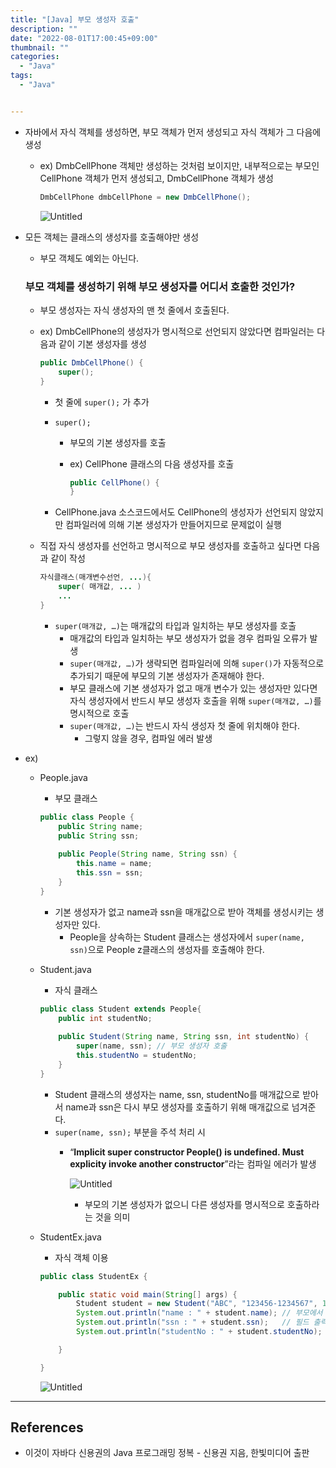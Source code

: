```yaml
---
title: "[Java] 부모 생성자 호출"
description: ""
date: "2022-08-01T17:00:45+09:00"
thumbnail: ""
categories:
  - "Java"
tags:
  - "Java"


---
```

<!--more-->

- 자바에서 자식 객체를 생성하면, 부모 객체가 먼저 생성되고 자식 객체가 그 다음에 생성
    - ex) DmbCellPhone 객체만 생성하는 것처럼 보이지만, 내부적으로는 부모인 CellPhone 객체가 먼저 생성되고, DmbCellPhone 객체가 생성
        
        ```java
        DmbCellPhone dmbCellPhone = new DmbCellPhone();
        ```
        
        ![Untitled](/images/lang_java/inheritance/부모_생성자_호출/Untitled.png)
        
- 모든 객체는 클래스의 생성자를 호출해야만 생성
    - 부모 객체도 예외는 아닌다.
    
    ### 부모 객체를 생성하기 위해 부모 생성자를 어디서 호출한 것인가?
    
    - 부모 생성자는 자식 생성자의 맨 첫 줄에서 호출된다.
    - ex) DmbCellPhone의 생성자가 명시적으로 선언되지 않았다면 컴파일러는 다음과 같이 기본 생성자를 생성
        
        ```java
        public DmbCellPhone() {
        	super();
        }
        ```
        
        - 첫 줄에 `super();` 가 추가
        - `super();`
            - 부모의 기본 생성자를 호출
            - ex) CellPhone 클래스의 다음 생성자를 호출
                
                ```java
                public CellPhone() {
                }
                ```
                
        - CellPhone.java 소스코드에서도 CellPhone의 생성자가 선언되지 않았지만 컴파일러에 의해 기본 생성자가 만들어지므로 문제없이 실행
    - 직접 자식 생성자를 선언하고 명시적으로 부모 생성자를 호출하고 싶다면 다음과 같이 작성
        
        ```java
        자식클래스(매개변수선언, ...){
        	super( 매개값, ... )
        	...
        }
        ```
        
        - `super(매개값, …)`는 매개값의 타입과 일치하는 부모 생성자를 호출
            - 매개값의 타입과 일치하는 부모 생성자가 없을 경우 컴파일 오류가 발생
            - `super(매개값, …)`가 생략되면 컴파일러에 의해 `super()`가 자동적으로 추가되기 때문에 부모의 기본 생성자가 존재해야 한다.
            - 부모 클래스에 기본 생성자가 없고 매개 변수가 있는 생성자만 있다면 자식 생성자에서 반드시 부모 생성자 호출을 위해 `super(매개값, …)`를 명시적으로 호출
            - `super(매개값, …)`는 반드시 자식 생성자 첫 줄에 위치해야 한다.
                - 그렇지 않을 경우, 컴파일 에러 발생
- ex)
    - People.java
        - 부모 클래스
        
        ```java
        public class People {
        	public String name;
        	public String ssn;
        	
        	public People(String name, String ssn) {
        		this.name = name;
        		this.ssn = ssn;
        	}
        }
        ```
        
        - 기본 생성자가 없고 name과 ssn을 매개값으로 받아 객체를 생성시키는 생성자만 있다.
            - People을 상속하는 Student 클래스는 생성자에서 `super(name, ssn)`으로 People z클래스의 생성자를 호출해야 한다.
    - Student.java
        - 자식 클래스
        
        ```java
        public class Student extends People{
        	public int studentNo;
        	
        	public Student(String name, String ssn, int studentNo) {
        		super(name, ssn); // 부모 생성자 호출
        		this.studentNo = studentNo;
        	}
        }
        ```
        
        - Student 클래스의 생성자는 name, ssn, studentNo를 매개값으로 받아서 name과 ssn은 다시 부모 생성자를 호출하기 위해 매개값으로 넘겨준다.
        - `super(name, ssn);` 부분을 주석 처리 시
            - “**Implicit super constructor People() is undefined. Must explicity invoke another constructor**”라는 컴파일 에러가 발생
                
                ![Untitled](/images/lang_java/inheritance/부모_생성자_호출/Untitled%201.png)
                
                - 부모의 기본 생성자가 없으니 다른 생성자를 명시적으로 호출하라는 것을 의미
    - StudentEx.java
        - 자식 객체 이용
        
        ```java
        public class StudentEx {
        
        	public static void main(String[] args) {
        		Student student = new Student("ABC", "123456-1234567", 1);
        		System.out.println("name : " + student.name); // 부모에서 물려받은
        		System.out.println("ssn : " + student.ssn);   // 필드 출력
        		System.out.println("studentNo : " + student.studentNo);
        
        	}
        
        }
        ```
        
        ![Untitled](/images/lang_java/inheritance/부모_생성자_호출/Untitled%202.png)
        

---

## References

- 이것이 자바다 신용권의 Java 프로그래밍 정복 - 신용권 지음, 한빛미디어 출판